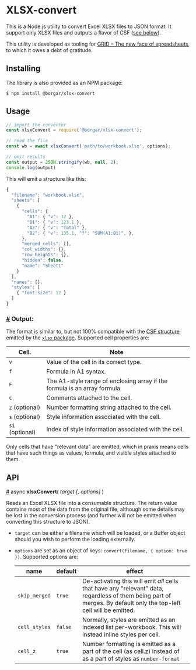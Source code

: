# XLSX-convert

This is a Node.js utility to convert Excel XLSX files to JSON format. It support only XLSX files and outputs a flavor of CSF ([see below](#output)).

This utility is developed as tooling for [GRID – The new face of spreadsheets](https://grid.is/), to which it owes a debt of gratitude.


## Installing

The library is also provided as an NPM package:

    $ npm install @borgar/xlsx-convert


## Usage


```js
// import the converter
const xlsxConvert = require('@borgar/xlsx-convert');

// read the file
const wb = await xlsxConvert('path/to/workbook.xlsx', options);

// emit results
const output = JSON.stringify(wb, null, 2);
console.log(output)
```

This will emit a structure like this:

```js
{
  "filename": "workbook.xlsx",
  "sheets": [
    {
      "cells": {
        "A1": { "v": 12 },
        "B1": { "v": 123.1 },
        "A2": { "v": "Total" },
        "B2": { "v": 135.1, "f": "SUM(A1:B1)", },
      },
      "merged_cells": [],
      "col_widths": {},
      "row_heights": {},
      "hidden": false,
      "name": "Sheet1"
    }
  ],
  "names": [],
  "styles": [
    { "font-size": 12 }
  ]
}
```

### <a name="output" href="#output">#</a> Output:

The format is similar to, but not 100% compatible with the [CSF structure](https://github.com/SheetJS/sheetjs#common-spreadsheet-format) emitted by the [`xlsx` package](https://github.com/SheetJS/sheetjs). Supported cell properties are:

| Cell. | Note |
|- |-
| `v` | Value of the cell in its correct type.
| `f` | Formula in A1 syntax.
| `F` | The A1-style range of enclosing array if the formula is an array formula.
| `c` | Comments attached to the cell.
| `z` (optional) | Number formatting string attached to the cell.
| `s` (optional) | Style information associated with the cell.
| `si` (optional) | Index of style information associated with the cell.

Only cells that have "relevant data" are emitted, which in praxis means cells that have such things as values, formula, and visible styles attached to them.



## API


<a name="xlsx-convert" href="#xlsx-convert">#</a> async **xlsxConvert**( _target [, options]_ )

Reads an Excel XLSX file into a consumable structure. The return value contains most of the data from the original file, although some details may be lost in the conversion process (and further will not be emitted when converting this structure to JSON).

* `target` can be either a filename which will be loaded, or a Buffer object should you wish to perform the loading externally.

* `options` are set as an object of keys: `convert(filename, { option: true })`. Supported options are:

  | name | default | effect |
  |- | - | -
  | `skip_merged` | `true` | De-activating this will emit _all_ cells that have any "relevant" data, regardless of them being part of merges. By default only the top-left cell will be emitted. 
  | `cell_styles` | `false` | Normally, styles are emitted as an indexed list per-workbook. This will instead inline styles per cell.
  | `cell_z` | `true` | Number formatting is emitted as a part of the cell (as cell.z) instead of as a part of styles as `number-format`


